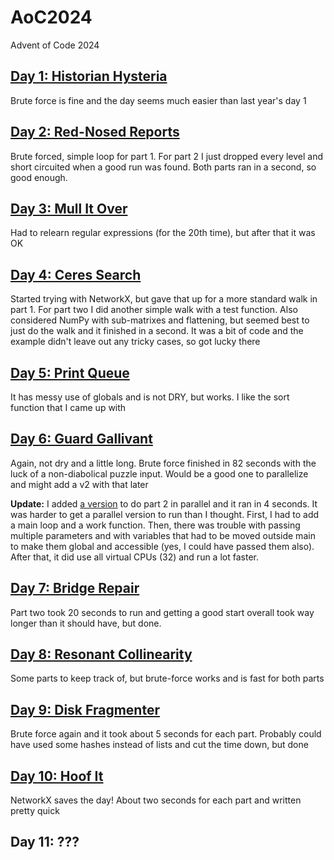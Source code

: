 # AoC2024
Advent of Code 2024

## [Day 1: Historian Hysteria](day01.py)
Brute force is fine and the day seems much easier than last year's day 1

## [Day 2: Red-Nosed Reports](day02.py)
Brute forced, simple loop for part 1. For part 2 I just dropped every level and short circuited when a good run was found. Both parts ran in a second, so good enough.

## [Day 3: Mull It Over](day03.py)
Had to relearn regular expressions (for the 20th time), but after that it was OK

## [Day 4: Ceres Search](day04.py)
Started trying with NetworkX, but gave that up for a more standard walk in part 1. For part two I did another simple walk with a test function. Also considered NumPy with sub-matrixes and flattening, but seemed best to just do the walk and it finished in a second. It was a bit of code and the example didn't leave out any tricky cases, so got lucky there

## [Day 5: Print Queue](day05.py)
It has messy use of globals and is not DRY, but works. I like the sort function that I came up with

## [Day 6: Guard Gallivant](day06.py)
Again, not dry and a little long. Brute force finished in 82 seconds with the luck of a non-diabolical puzzle input. Would be a good one to parallelize and might add a v2 with that later

**Update:** I added [a version](day06v2.py) to do part 2 in parallel and it ran in 4 seconds. It was harder to get a parallel version to run than I thought. First, I had to add a main loop and a work function. Then, there was trouble with passing multiple parameters and with variables that had to be moved outside main to make them global and accessible (yes, I could have passed them also). After that, it did use all virtual CPUs (32) and run a lot faster.

## [Day 7: Bridge Repair](day07.py)
Part two took 20 seconds to run and getting a good start overall took way longer than it should have, but done.

## [Day 8: Resonant Collinearity](day08.py)
Some parts to keep track of, but brute-force works and is fast for both parts

## [Day 9: Disk Fragmenter](day09.py)
Brute force again and it took about 5 seconds for each part. Probably could have used some hashes instead of lists and cut the time down, but done

## [Day 10: Hoof It](day10.py)
NetworkX saves the day! About two seconds for each part and written pretty quick

## Day 11: ???
